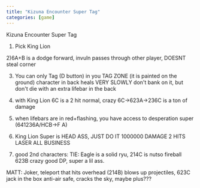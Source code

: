 ```yaml
---
title: "Kizuna Encounter Super Tag"
categories: [game]
---
```


Kizuna Encounter Super Tag

1) Pick King Lion

2)6A+B is a dodge forward, invuln
 passes through other player, DOESNT steal corner

3) You can only Tag (D button) in you TAG ZONE
(it is painted on the ground) character in back
heals VERY SLOWLY don't bank on it, but don't die
with an extra lifebar in the back

4) with King Lion 6C is a 2 hit normal, crazy
    6C->623A->236C is a ton of damage

5) when lifebars are in red+flashing, you have
 access to desperation super (641236A/HCB->F A)

6)  King Lion Super is HEAD ASS, JUST DO IT
1000000 DAMAGE 2 HITS LASER ALL BUSINESS

7) good 2nd characters: 
TIE: Eagle is a solid ryu, 
214C is nutso fireball 623B crazy good DP, 
super a lil ass.

MATT: Joker, teleport that hits overhead (214B)
 blows up projectiles,  623C jack in the box anti-air
safe, cracks the sky, maybe plus???
